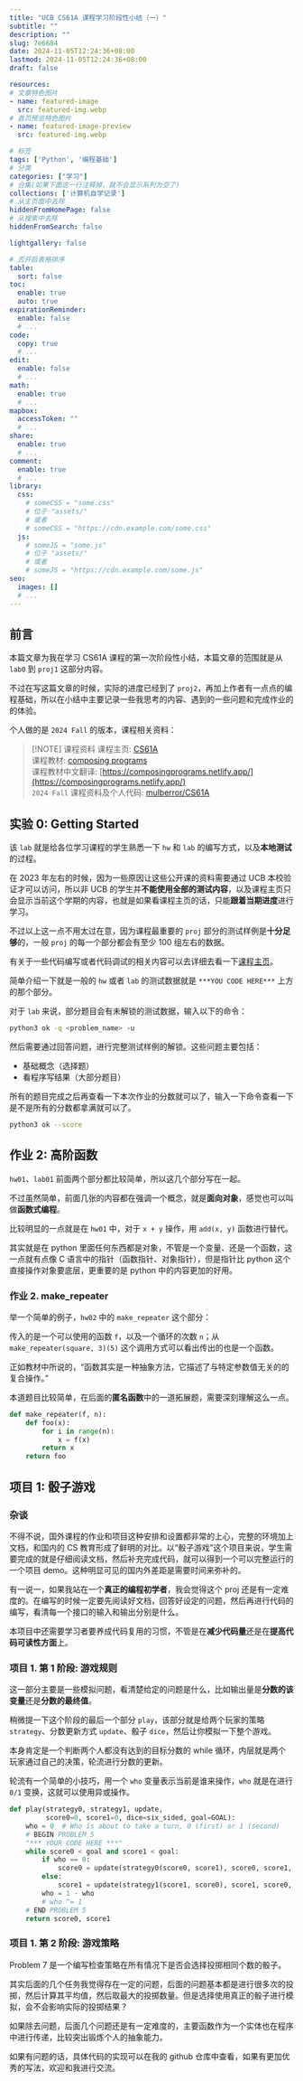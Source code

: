 ```yaml
---
title: "UCB CS61A 课程学习阶段性小结（一）"
subtitle: ""
description: ""
slug: 7e6684
date: 2024-11-05T12:24:36+08:00
lastmod: 2024-11-05T12:24:36+08:00
draft: false

resources:
# 文章特色图片
- name: featured-image
  src: featured-img.webp
# 首页预览特色图片
- name: featured-image-preview
  src: featured-img.webp

# 标签
tags: ['Python', '编程基础']
# 分类
categories: ["学习"]
# 合集(如果下面这一行注释掉，就不会显示系列为空了)
collections: ['计算机自学记录']
# 从主页面中去除
hiddenFromHomePage: false
# 从搜索中去除
hiddenFromSearch: false

lightgallery: false

# 否开启表格排序
table:
  sort: false
toc:
  enable: true
  auto: true
expirationReminder:
  enable: false
  # ...
code:
  copy: true
  # ...
edit:
  enable: false
  # ...
math:
  enable: true
  # ...
mapbox:
  accessToken: ""
  # ...
share:
  enable: true
  # ...
comment:
  enable: true
  # ...
library:
  css:
    # someCSS = "some.css"
    # 位于 "assets/"
    # 或者
    # someCSS = "https://cdn.example.com/some.css"
  js:
    # someJS = "some.js"
    # 位于 "assets/"
    # 或者
    # someJS = "https://cdn.example.com/some.js"
seo:
  images: []
  # ...
---
```

## 前言
本篇文章为我在学习 CS61A 课程的第一次阶段性小结，本篇文章的范围就是从 `lab0` 到 `proj1` 这部分内容。

不过在写这篇文章的时候，实际的进度已经到了 `proj2`，再加上作者有一点点的编程基础，所以在小结中主要记录一些我思考的内容、遇到的一些问题和完成作业的的体验。

<!--more-->
个人做的是 `2024 Fall` 的版本，课程相关资料：

> [!NOTE] 课程资料
> 课程主页: [CS61A](https://cs61a.org/) \
> 课程教材: [composing programs](https://www.composingprograms.com/) \
> 课程教材中文翻译: [https://composingprograms.netlify.app/](https://composingprograms.netlify.app/) \
> `2024 Fall` 课程资料及个人代码: [mulberror/CS61A](https://github.com/mulberror/CS61A) 

## 实验 0: Getting Started

该 `lab` 就是给各位学习课程的学生熟悉一下 `hw` 和 `lab` 的编写方式，以及**本地测试**的过程。

在 2023 年左右的时候，因为一些原因让这些公开课的资料需要通过 UCB 本校验证才可以访问，所以非 UCB 的学生并**不能使用全部的测试内容**，以及课程主页只会显示当前这个学期的内容，也就是如果看课程主页的话，只能**跟着当期进度**进行学习。

不过以上这一点不用太过在意，因为课程最重要的 `proj` 部分的测试样例是**十分足够**的，一般 `proj` 的每一个部分都会有至少 100 组左右的数据。

有关于一些代码编写或者代码调试的相关内容可以去详细去看一下[课程主页](https://cs61a.org/lab/lab00/)。

简单介绍一下就是一般的 `hw` 或者 `lab` 的测试数据就是 `***YOU CODE HERE***` 上方的那个部分。

对于 `lab` 来说，部分题目会有未解锁的测试数据，输入以下的命令：

```bash
python3 ok -q <problem_name> -u
```

然后需要通过回答问题，进行完整测试样例的解锁。这些问题主要包括：

- 基础概念（选择题）
- 看程序写结果（大部分题目）

所有的题目完成之后再查看一下本次作业的分数就可以了，输入一下命令查看一下是不是所有的分数都拿满就可以了。

```bash
python3 ok --score
```

## 作业 2: 高阶函数

`hw01`、`lab01` 前面两个部分都比较简单，所以这几个部分写在一起。

不过虽然简单，前面几张的内容都在强调一个概念，就是**面向对象**，感觉也可以叫做**函数式编程**。

比较明显的一点就是在 `hw01` 中，对于 `x + y` 操作，用 `add(x, y)` 函数进行替代。

其实就是在 python 里面任何东西都是对象，不管是一个变量、还是一个函数，这一点就有点像 C 语言中的指针（函数指针、对象指针），但是指针比 python 这个直接操作对象要底层，更重要的是 python 中的内容更加的好用。


### 作业 2. make_repeater

举一个简单的例子，`hw02` 中的 `make_repeater` 这个部分：

传入的是一个可以使用的函数 `f`，以及一个循环的次数 `n`；从 `make_repeater(square, 3)(5)` 这个调用方式可以看出传出的也是一个函数。

正如教材中所说的，“函数其实是一种抽象方法，它描述了与特定参数值无关的的复合操作。”

本道题目比较简单，在后面的**匿名函数**中的一道拓展题，需要深刻理解这么一点。

```python
def make_repeater(f, n):
    def foo(x):
        for i in range(n):
            x = f(x)
        return x
    return foo
```

## 项目 1: 骰子游戏
### 杂谈
不得不说，国外课程的作业和项目这种安排和设置都非常的上心，完整的环境加上文档，和国内的 CS 教育形成了鲜明的对比。以“骰子游戏”这个项目来说，学生需要完成的就是仔细阅读文档，然后补充完成代码，就可以得到一个可以完整运行的一个项目 demo。这种明显可见的国内外差距是需要时间来弥补的。

有一说一，如果我站在一个**真正的编程初学者**，我会觉得这个 proj 还是有一定难度的。在编写的时候一定要先阅读好文档，回答好设定的问题，然后再进行代码的编写，看清每一个接口的输入和输出分别是什么。

本项目中还需要学习者要养成代码复用的习惯，不管是在**减少代码量**还是在**提高代码可读性方面**上。

### 项目 1. 第 1 阶段: 游戏规则
这一部分主要是一些模拟问题，看清楚给定的问题是什么，比如输出量是**分数的该变量**还是**分数的最终值**。

稍微提一下这个阶段的最后一个部分 `play`，该部分就是给两个玩家的策略 `strategy`、分数更新方式 `update`、骰子 `dice`，然后让你模拟一下整个游戏。

本身肯定是一个判断两个人都没有达到的目标分数的 while 循环，内层就是两个玩家通过自己的决策，轮流进行分数的更新。

轮流有一个简单的小技巧，用一个 `who` 变量表示当前是谁来操作，`who` 就是在进行 `0/1` 变换，这就可以使用异或操作。

```python
def play(strategy0, strategy1, update,
         score0=0, score1=0, dice=six_sided, goal=GOAL):
    who = 0  # Who is about to take a turn, 0 (first) or 1 (second)
    # BEGIN PROBLEM 5
    "*** YOUR CODE HERE ***"
    while score0 < goal and score1 < goal:
        if who == 0:
            score0 = update(strategy0(score0, score1), score0, score1, dice)
        else:
            score1 = update(strategy1(score1, score0), score1, score0, dice)
        who = 1 - who
        # who ^= 1
    # END PROBLEM 5
    return score0, score1
```

### 项目 1. 第 2 阶段: 游戏策略
Problem 7 是一个编写检查策略在所有情况下是否会选择投掷相同个数的骰子。

其实后面的几个任务我觉得存在一定的问题，后面的问题基本都是进行很多次的投掷，然后计算其平均值，然后取最大的投掷数量。但是选择使用真正的骰子进行模拟，会不会影响实际的投掷结果？

如果除去问题，后面几个问题还是有一定难度的，主要函数作为一个实体也在程序中进行传递，比较突出锻炼个人的抽象能力。

如果有问题的话，具体代码的实现可以在我的 github 仓库中查看，如果有更加优秀的写法，欢迎和我进行交流。